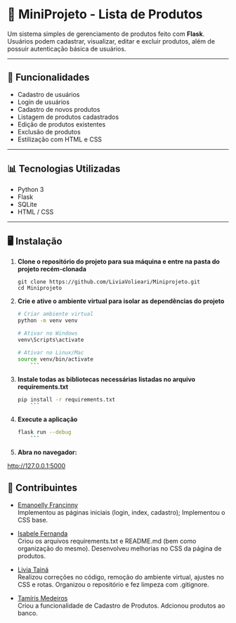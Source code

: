 # 🛒 MiniProjeto - Lista de Produtos

Um sistema simples de gerenciamento de produtos feito com **Flask**.  
Usuários podem cadastrar, visualizar, editar e excluir produtos, além de possuir autenticação básica de usuários.

---

## 🔎 Funcionalidades

- Cadastro de usuários  
- Login de usuários  
- Cadastro de novos produtos  
- Listagem de produtos cadastrados  
- Edição de produtos existentes  
- Exclusão de produtos  
- Estilização com HTML e CSS  

---

## 📊 Tecnologias Utilizadas

- Python 3  
- Flask  
- SQLite  
- HTML / CSS  

---

## 🖥️ Instalação

1. **Clone o repositório do projeto para sua máquina e entre na pasta do projeto recém-clonada**

   ```git
   git clone https://github.com/LiviaVolieari/Miniprojeto.git
   cd Miniprojeto
    ```


2. **Crie e ative o ambiente virtual para isolar as dependências do projeto**
    ```sh
    # Criar ambiente virtual
    python -m venv venv

    # Ativar no Windows
    venv\Scripts\activate

    # Ativar no Linux/Mac
    source venv/bin/activate
        ```

3. **Instale todas as bibliotecas necessárias listadas no arquivo requirements.txt**

    ```sh
    pip install -r requirements.txt
        ```


4. **Execute a aplicação**

    ```sh
    flask run --debug
        ```


5. **Abra no navegador:**

http://127.0.0.1:5000


## 👥 Contribuintes

- [Emanoelly Francinny](https://github.com/FranbryloB)  
    Implementou as páginas iniciais (login, index, cadastro);
    Implementou o CSS base.

- [Isabele Fernanda](https://github.com/Isa-Fee)  
    Criou os arquivos requirements.txt e README.md (bem como organização do mesmo).
    Desenvolveu melhorias no CSS da página de produtos.

- [Livia Tainá](https://github.com/LiviaVolieari)  
    Realizou correções no código, remoção do ambiente virtual, ajustes no CSS e rotas.
    Organizou o repositório e fez limpeza com .gitignore.

- [Tamíris Medeiros](https://github.com/medeirostamiris)  
    Criou a funcionalidade de Cadastro de Produtos.
    Adcionou produtos ao banco.